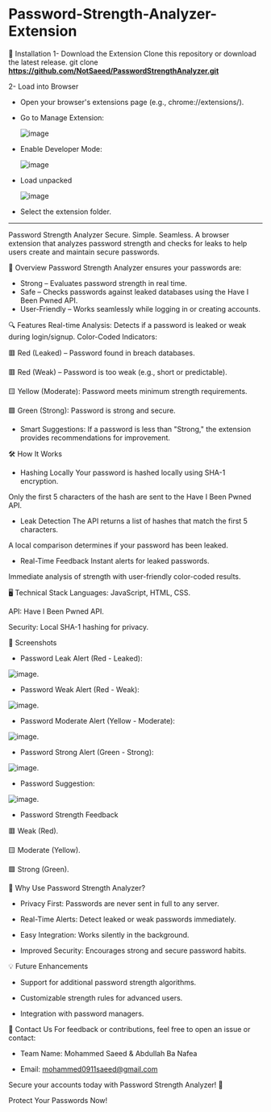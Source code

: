 # Password-Strength-Analyzer-Extension

🚀 Installation
1- Download the Extension
Clone this repository or download the latest release.
git clone **https://github.com/NotSaeed/PasswordStrengthAnalyzer.git**

2- Load into Browser

- Open your browser's extensions page (e.g., chrome://extensions/).

- Go to Manage Extension:

  ![image](https://github.com/user-attachments/assets/16143710-97f0-447b-b38f-c6a5e74b276d)

- Enable Developer Mode:

  ![image](https://github.com/user-attachments/assets/ae973fa1-797a-49b4-baf6-4b48cc61f025)

- Load unpacked

  ![image](https://github.com/user-attachments/assets/09edb5e0-1df0-43e4-be7b-478abaa2fc55)


- Select the extension folder.



---------------------------------------------------------------------------------------------
Password Strength Analyzer
Secure.
Simple.
Seamless.
A browser extension that analyzes password strength and checks for leaks to help users create and maintain secure passwords.

📜 Overview
Password Strength Analyzer ensures your passwords are:

- Strong – Evaluates password strength in real time.
- Safe – Checks passwords against leaked databases using the Have I Been Pwned API.
- User-Friendly – Works seamlessly while logging in or creating accounts.


🔍 Features
Real-time Analysis: Detects if a password is leaked or weak during login/signup.
Color-Coded Indicators:

🟥 Red (Leaked) – Password found in breach databases.

🟥 Red (Weak) – Password is too weak (e.g., short or predictable).

🟨 Yellow (Moderate): Password meets minimum strength requirements.

🟩 Green (Strong): Password is strong and secure.

- Smart Suggestions: If a password is less than "Strong," the extension provides recommendations for improvement.


🛠️ How It Works
- Hashing Locally
Your password is hashed locally using SHA-1 encryption.

Only the first 5 characters of the hash are sent to the Have I Been Pwned API.

- Leak Detection
The API returns a list of hashes that match the first 5 characters.

A local comparison determines if your password has been leaked.

- Real-Time Feedback
Instant alerts for leaked passwords.

Immediate analysis of strength with user-friendly color-coded results.



🖥️ Technical Stack
Languages: JavaScript, HTML, CSS.

API: Have I Been Pwned API.

Security: Local SHA-1 hashing for privacy.


📸 Screenshots
- Password Leak Alert (Red - Leaked):
  
![image](https://github.com/user-attachments/assets/ac4af68b-7c0d-4f27-a929-87f866babe83).

- Password Weak Alert (Red - Weak):
  
![image](https://github.com/user-attachments/assets/bd5bb0a0-d032-4424-b651-2c0bf80eff43).

- Password Moderate Alert (Yellow - Moderate):
  
![image](https://github.com/user-attachments/assets/2e620324-b588-4bf1-b45e-95b1a0664954).

- Password Strong Alert (Green - Strong):
  
![image](https://github.com/user-attachments/assets/153eb16c-393a-48d8-bd82-3c2aa4250786).

- Password Suggestion:
  
![image](https://github.com/user-attachments/assets/5b6c1016-4a98-4309-9425-c81278857e8f).


- Password Strength Feedback

🟥 Weak (Red).

🟨 Moderate (Yellow).

🟩 Strong (Green).


🌟 Why Use Password Strength Analyzer?
- Privacy First: Passwords are never sent in full to any server.
  
- Real-Time Alerts: Detect leaked or weak passwords immediately.
  
- Easy Integration: Works silently in the background.
  
- Improved Security: Encourages strong and secure password habits.


💡 Future Enhancements
- Support for additional password strength algorithms.
  
- Customizable strength rules for advanced users.
  
- Integration with password managers.

📧 Contact Us
For feedback or contributions, feel free to open an issue or contact:

- Team Name: Mohammed Saeed & Abdullah Ba Nafea
  
- Email: mohammed0911saeed@gmail.com

Secure your accounts today with Password Strength Analyzer! 🚀

Protect Your Passwords Now!
